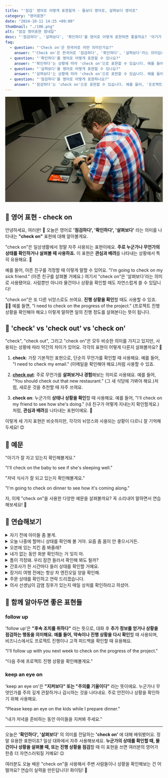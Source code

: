 ```yaml
---
title: "'점검' 영어로 어떻게 표현할까 - 돌보다 영어로, 살펴보다 영어로"
category: "영어표현"
date: "2024-10-11 14:25 +09:00"
thumbnail: "./106.png"
alt: "점검 영어표현 썸네일"
desc: "'점검하다', '살펴보다', '확인하다'를 영어로 어떻게 표현하면 좋을까요? '아기가 잘 자고 있는지 확인해볼게요.', '저녁 식사가 잘 되고 있는지 확인해볼게요.' 등을 영어로 표현하는 법을 배워봅시다. 다양한 예문을 통해서 연습하고 본인의 표현으로 만들어 보세요."
faq:
  - question: "'Check on'은 한국어로 어떤 의미인가요?"
    answer: "'Check on'은 한국어로 '점검하다', '확인하다', '살펴보다'라는 의미입니다. 누군가나 무언가의 상태를 확인하거나 살펴볼 때 사용합니다."
  - question: "'확인하다'를 영어로 어떻게 표현할 수 있나요?"
    answer: "'확인하다'는 상황에 따라 'check on'으로 표현할 수 있습니다. 예를 들어, '아기가 잘 자고 있는지 확인해볼게요'는 'I'll check on the baby to see if she's sleeping well'로 말할 수 있습니다."
  - question: "'살펴보다'를 영어로 어떻게 표현할 수 있나요?"
    answer: "'살펴보다'는 상황에 따라 'check on'으로 표현할 수 있습니다. 예를 들어, '저녁 식사가 잘 되고 있는지 살펴볼게요'는 'I'm going to check on dinner to see how it's coming along'로 말할 수 있습니다."
  - question: "'점검하다'를 영어로 어떻게 표현하나요?"
    answer: "'점검하다'는 'check on'으로 표현할 수 있습니다. 예를 들어, '프로젝트 진행 상황을 점검해야 해요'는 'I need to check on the progress of the project'로 말할 수 있습니다."
---
```


![책상, 기기, 점검, 사람](./106-1.jpg)

## 🌟 영어 표현 - check on

안녕하세요, 여러분! 👋 오늘은 영어로 **'점검하다', '확인하다', '살펴보다'** 라는 의미를 나타내는 **"check on"** 표현에 대해 알아볼게요.

"check on"은 일상생활에서 정말 자주 사용되는 표현이에요. **주로 누군가나 무언가의 상태를 확인하거나 살펴볼 때 사용하죠.** 이 표현은 **관심과 배려**를 나타내는 상황에서 특히 유용해요. 🤗

예를 들어, 아픈 친구를 걱정할 때 이렇게 말할 수 있어요. "I'm going to check on my sick friend." (아픈 친구를 살펴볼 거예요.) 여기서 "check on"은 '살펴보다'라는 의미로 사용됐어요. 사람뿐만 아니라 물건이나 상황을 확인할 때도 자연스럽게 쓸 수 있답니다!

"check on"은 또 다른 뉘앙스로도 쓰여요. **진행 상황을 확인**할 때도 사용할 수 있죠. 🕵️‍♀️ 예를 들면, "I need to check on the progress of the project." (프로젝트 진행 상황을 확인해야 해요.) 이렇게 말하면 일의 진행 정도를 살펴본다는 뜻이 됩니다.

## 🤔 'check' vs 'check out' vs 'check on'

"check", "check out", 그리고 "check on"은 모두 비슷한 의미를 가지고 있지만, 사용되는 상황에 따라 약간의 차이가 있어요. 각각의 표현이 어떻게 다른지 살펴볼까요? 🤔

1. **check**: 가장 기본적인 표현으로, 단순히 무언가를 확인할 때 사용해요. 예를 들어, "I need to check my email." (이메일을 확인해야 해요.)처럼 사용할 수 있죠.

2. [**check out**](/blog/in-english/104check-out/): 주로 무언가를 **살펴보거나 경험**해보는 의미로 사용돼요. 예를 들어, "You should check out that new restaurant." (그 새 식당에 가봐야 해요.)처럼, 새로운 것을 추천할 때 자주 쓰여요.

3. **check on**: 누군가의 **상태나 상황을 확인**할 때 사용해요. 예를 들어, "I'll check on my friend to see how she's doing." (내 친구가 어떻게 지내는지 확인할게요.)처럼, **관심과 배려**를 나타내는 표현이에요. 💖

이렇게 세 가지 표현은 비슷하지만, 각각의 뉘앙스와 사용되는 상황이 다르니 잘 기억해두세요! 😊

<script async src="https://pagead2.googlesyndication.com/pagead/js/adsbygoogle.js?client=ca-pub-1465612013356152"
     crossorigin="anonymous"></script>
<!-- engple-horizontal-ad -->

<ins class="adsbygoogle"
     style="display:block"
     data-ad-client="ca-pub-1465612013356152"
     data-ad-slot="2106896038"
     data-ad-format="auto"
     data-full-width-responsive="true"></ins>

<script>
     (adsbygoogle = window.adsbygoogle || []).push({});
</script>

## 📖 예문

"아기가 잘 자고 있는지 확인해볼게요."

"I'll check on the baby to see if she's sleeping well."

"저녁 식사가 잘 되고 있는지 확인해볼게요."

"I'm going to check on dinner to see how it's coming along."

자, 이제 "check on"을 사용한 다양한 예문을 살펴볼까요? 꼭 소리내어 말하면서 연습해보세요! 🚀

## 💬 연습해보기

<details>
<summary>자기 전에 아이들 좀 볼게.</summary>
<span>I'll check on the kids before I go to bed.</span>
</details>

<details>
<summary>오늘 나중에 할머니 상태를 확인해 볼 거야. 요즘 좀 몸이 안 좋으시거든.</summary>
<span>I'm gonna check on Grandma later today. She's been feeling <a href="/blog/in-english/099.under-the-weather/">under the weather</a>.</span>
</details>

<details>
<summary>오븐에 있는 치킨 좀 봐줄래?</summary>
<span>Hey, could you check on the chicken in the oven?</span>
</details>

<details>
<summary>내가 없는 동안 화분 확인하는 거 잊지 마.</summary>
<span>Don't <a href="/blog/in-english/023.forget/">forget</a> to check on your plants while I'm away.</span>
</details>

<details>
<summary>톰이 걱정돼. 우리 잠깐 들러서 확인해 봐도 될까?</summary>
<span>I'm worried about Tom. <a href="/blog/in-englsih/028.would-you-mind/">Mind if</a> we swing by his place to check on him?</span>
</details>

<details>
<summary>간호사가 한 시간마다 들러 상태를 확인할 거예요.</summary>
<span>The nurse will be in to check on you every hour or so.</span>
</details>

<details>
<summary>장거리 여행 전에는 항상 차 엔진오일 양을 확인해.</summary>
<span>I always check on my car's oil level before a long road trip.</span>
</details>

<details>
<summary>주문 상태를 확인하고 연락 드리겠습니다.</summary>
<span>I'll check on the status of your order and <a href="/blog/in-english/043.get-back-to/">get back to</a> you.</span>
</details>

<details>
<summary>의사 선생님이 감염 징후가 있는지 매일 상처를 확인하라고 하셨어.</summary>
<span>The doctor said to check on the wound daily for any signs of infection.</span>
</details>

## 🤝 함께 알아두면 좋은 표현들

### follow up

'follow up'은 **"후속 조치를 취하다"** 라는 뜻으로, 대화 후 **추가 정보를 얻거나 상황을 점검하는 행동을 의미해요. 예를 들어, 약속이나 진행 상황을 다시 확인**할 때 사용되며, 비즈니스에서도 프로젝트 진행이나 고객 피드백을 확인할 때 유용해요.

"I'll follow up with you next week to check on the progress of the project."

"다음 주에 프로젝트 진행 상황을 확인해볼게요."

### keep an eye on

'keep an eye on'은 **"지켜보다" 또는 "주의를 기울이다"** 라는 뜻이에요. 누군가나 무엇인가를 주의 깊게 관찰하거나 감시하는 것을 나타내요. 주로 안전이나 상황을 확인하기 위해 사용해요.

"Please keep an eye on the kids while I prepare dinner."

"내가 저녁을 준비하는 동안 아이들을 지켜봐 주세요."

---

오늘은 **'확인하다', '살펴보다'** 의 의미를 전달하는 **'check on'** 에 대해 배워봤어요. 정말 유용한 표현이죠? 일상 대화에서 자주 사용해보세요. **누군가의 상태를 확인할 때, 물건이나 상황을 살펴볼 때, 또는 진행 상황을 점검**할 때 이 표현을 쓰면 여러분의 영어가 한층 더 자연스러워질 거예요! 😉

여러분도 오늘 배운 "check on"을 사용해서 주변 사람들이나 상황을 확인해보는 건 어떨까요? 연습이 실력을 만든답니다! 화이팅! 💪
